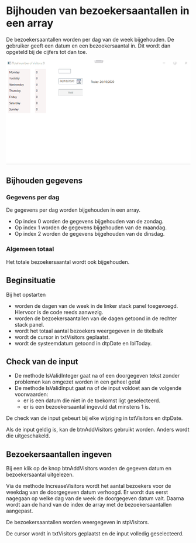 # Bijhouden van bezoekersaantallen in een array

De bezoekersaantallen worden per dag van de week bijgehouden. 
De gebruiker geeft een datum en een bezoekersaantal in. Dit wordt dan opgeteld bij de cijfers tot dan toe.

![Het programma in werking](Data/VisitorsCount.gif)

## Bijhouden gegevens
### Gegevens per dag
De gegevens per dag worden bijgehouden in een array. 
- Op index 0 worden de gegevens bijgehouden van de zondag.
- Op index 1 worden de gegevens bijgehouden van de maandag.
- Op index 2 worden de gegevens bijgehouden van de dinsdag.
### Algemeen totaal
Het totale bezoekersaantal wordt ook bijgehouden.

## Beginsituatie
Bij het opstarten 
- worden de dagen van de week in de linker stack panel toegevoegd. Hiervoor is de code reeds aanwezig.
- worden de bezoekersaantallen van de dagen getoond in de rechter stack panel.
- wordt het totaal aantal bezoekers weergegeven in de titelbalk
- wordt de cursor in txtVisitors geplaatst.
- wordt de systeemdatum getoond in dtpDate en lblToday.

## Check van de input
- De methode IsValidInteger gaat na of een doorgegeven tekst zonder problemen kan omgezet worden in een geheel getal
- De methode IsValidInput gaat na of de input voldoet aan de volgende voorwaarden:
  - er is een datum die niet in de toekomst ligt geselecteerd.
  - er is een bezoekersaantal ingevuld dat minstens 1 is.
  
De check van de input gebeurt bij elke wijziging in txtVisitors en dtpDate. 

Als de input geldig is, kan de btnAddVisitors gebruikt worden. Anders wordt die uitgeschakeld.

## Bezoekersaantallen ingeven
Bij een klik op de knop btnAddVisitors worden de gegeven datum en bezoekersaantal uitgelezen.

Via de methode IncreaseVisitors wordt het aantal bezoekers voor de weekdag van de doorgegeven datum verhoogd. Er wordt dus eerst nagegaan op welke dag van de week de doorgegeven datum valt. Daarna wordt aan de hand van de index de array met de bezoekersaantallen aangepast.

De bezoekersaantallen worden weergegeven in stpVisitors.

De cursor wordt in txtVisitors geplaatst en de input volledig geselecteerd.
